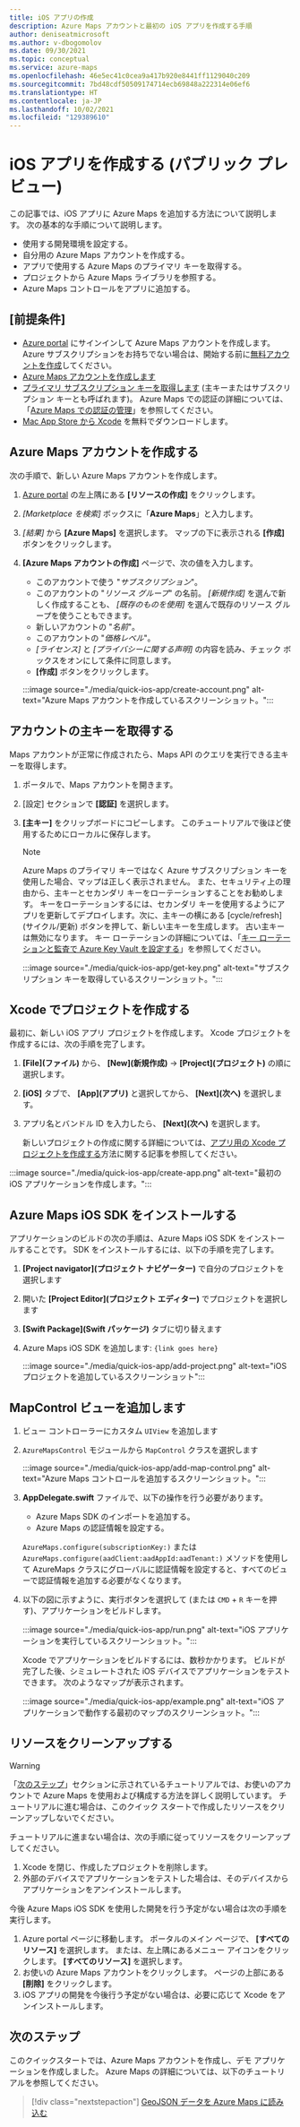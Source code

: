 ```yaml
---
title: iOS アプリの作成
description: Azure Maps アカウントと最初の iOS アプリを作成する手順
author: deniseatmicrosoft
ms.author: v-dbogomolov
ms.date: 09/30/2021
ms.topic: conceptual
ms.service: azure-maps
ms.openlocfilehash: 46e5ec41c0cea9a417b920e8441ff1129040c209
ms.sourcegitcommit: 7bd48cdf50509174714ecb69848a222314e06ef6
ms.translationtype: HT
ms.contentlocale: ja-JP
ms.lasthandoff: 10/02/2021
ms.locfileid: "129389610"
---
```

#  <a name="create-an-ios-app-public-preview"></a>iOS アプリを作成する (パブリック プレビュー)

この記事では、iOS アプリに Azure Maps を追加する方法について説明します。 次の基本的な手順について説明します。

* 使用する開発環境を設定する。
* 自分用の Azure Maps アカウントを作成する。
* アプリで使用する Azure Maps のプライマリ キーを取得する。
* プロジェクトから Azure Maps ライブラリを参照する。
* Azure Maps コントロールをアプリに追加する。

## <a name="prerequisites"></a>[前提条件]

* [Azure portal](https://portal.azure.com/) にサインインして Azure Maps アカウントを作成します。 Azure サブスクリプションをお持ちでない場合は、開始する前に[無料アカウントを作成](https://azure.microsoft.com/free/)してください。
* [Azure Maps アカウントを作成します](quick-demo-map-app.md#create-an-azure-maps-account)
* [プライマリ サブスクリプション キーを取得します](quick-demo-map-app.md#get-the-primary-key-for-your-account) (主キーまたはサブスクリプション キーとも呼ばれます)。 Azure Maps での認証の詳細については、「[Azure Maps での認証の管理](how-to-manage-authentication.md)」を参照してください。
* [Mac App Store から Xcode](https://apps.apple.com/cz/app/xcode/id497799835?mt=12) を無料でダウンロードします。

## <a name="create-an-azure-maps-account"></a>Azure Maps アカウントを作成する

次の手順で、新しい Azure Maps アカウントを作成します。

1. [Azure portal](https://portal.azure.com/) の左上隅にある **[リソースの作成]** をクリックします。

2. _[Marketplace を検索]_ ボックスに「**Azure Maps**」と入力します。

3. _[結果]_ から **[Azure Maps]** を選択します。 マップの下に表示される **[作成]** ボタンをクリックします。

4. **[Azure Maps アカウントの作成]** ページで、次の値を入力します。
   - このアカウントで使う "_サブスクリプション_"。
   - このアカウントの "_リソース グループ_" の名前。 _[新規作成]_ を選んで新しく作成することも、 _[既存のものを使用]_ を選んで既存のリソース グループを使うこともできます。
   - 新しいアカウントの "_名前_"。
   - このアカウントの "_価格レベル_"。
   - _[ライセンス]_ と _[プライバシーに関する声明]_ の内容を読み、チェック ボックスをオンにして条件に同意します。
   - **[作成]** ボタンをクリックします。

   :::image source="./media/quick-ios-app/create-account.png" alt-text="Azure Maps アカウントを作成しているスクリーンショット。":::

## <a name="get-the-primary-key-for-your-account"></a>アカウントの主キーを取得する

Maps アカウントが正常に作成されたら、Maps API のクエリを実行できる主キーを取得します。

1. ポータルで、Maps アカウントを開きます。

2. [設定] セクションで **[認証]** を選択します。

3. **[主キー]** をクリップボードにコピーします。 このチュートリアルで後ほど使用するためにローカルに保存します。

   > [!Note]
   > Azure Maps のプライマリ キーではなく Azure サブスクリプション キーを使用した場合、マップは正しく表示されません。 また、セキュリティ上の理由から、主キーとセカンダリ キーをローテーションすることをお勧めします。 キーをローテーションするには、セカンダリ キーを使用するようにアプリを更新してデプロイします。次に、主キーの横にある [cycle/refresh]\(サイクル/更新\) ボタンを押して、新しい主キーを生成します。 古い主キーは無効になります。 キー ローテーションの詳細については、「[キー ローテーションと監査で Azure Key Vault を設定する](../key-vault/secrets/tutorial-rotation-dual.md)」を参照してください。

   :::image source="./media/quick-ios-app/get-key.png" alt-text="サブスクリプション キーを取得しているスクリーンショット。":::

## <a name="create-a-project-in-xcode"></a>Xcode でプロジェクトを作成する

最初に、新しい iOS アプリ プロジェクトを作成します。 Xcode プロジェクトを作成するには、次の手順を完了します。

1. **[File]\(ファイル\)** から、 **[New]\(新規作成\)**  ->  **[Project]\(プロジェクト\)** の順に選択します。

2. **[iOS]** タブで、 **[App]\(アプリ\)** と選択してから、 **[Next]\(次へ\)** を選択します。

3. アプリ名とバンドル ID を入力したら、 **[Next]\(次へ\)** を選択します。

   新しいプロジェクトの作成に関する詳細については、[アプリ用の Xcode プロジェクトを作成する](https://developer.apple.com/documentation/xcode/creating-an-xcode-project-for-an-app)方法に関する記事を参照してください。

:::image source="./media/quick-ios-app/create-app.png" alt-text="最初の iOS アプリケーションを作成します。":::

## <a name="install-the-azure-maps-ios-sdk"></a>Azure Maps iOS SDK をインストールする

アプリケーションのビルドの次の手順は、Azure Maps iOS SDK をインストールすることです。 SDK をインストールするには、以下の手順を完了します。

1. **[Project navigator]\(プロジェクト ナビゲーター\)** で自分のプロジェクトを選択します

2. 開いた **[Project Editor]\(プロジェクト エディター\)** でプロジェクトを選択します

3. **[Swift Package]\(Swift パッケージ\)** タブに切り替えます

4. Azure Maps iOS SDK を追加します: `{link goes here}`

   :::image source="./media/quick-ios-app/add-project.png" alt-text="iOS プロジェクトを追加しているスクリーンショット":::
  
## <a name="add-mapcontrol-view"></a>MapControl ビューを追加します

1. ビュー コントローラーにカスタム `UIView` を追加します

2. `AzureMapsControl` モジュールから `MapControl` クラスを選択します

   :::image source="./media/quick-ios-app/add-map-control.png" alt-text="Azure Maps コントロールを追加するスクリーンショット。":::

3. **AppDelegate.swift** ファイルで、以下の操作を行う必要があります。

   - Azure Maps SDK のインポートを追加する。
   - Azure Maps の認証情報を設定する。
   
   `AzureMaps.configure(subscriptionKey:)` または `AzureMaps.configure(aadClient:aadAppId:aadTenant:)` メソッドを使用して AzureMaps クラスにグローバルに認証情報を設定すると、すべてのビューで認証情報を追加する必要がなくなります。

4. 以下の図に示すように、実行ボタンを選択して (または `CMD` + `R` キーを押す)、アプリケーションをビルドします。

   :::image source="./media/quick-ios-app/run.png" alt-text="iOS アプリケーションを実行しているスクリーンショット。":::

   Xcode でアプリケーションをビルドするには、数秒かかります。 ビルドが完了した後、シミュレートされた iOS デバイスでアプリケーションをテストできます。 次のようなマップが表示されます。

   :::image source="./media/quick-ios-app/example.png" alt-text="iOS アプリケーションで動作する最初のマップのスクリーンショット。":::

## <a name="clean-up-resources"></a>リソースをクリーンアップする

> [!WARNING]
> 「[次のステップ](#next-steps)」セクションに示されているチュートリアルでは、お使いのアカウントで Azure Maps を使用および構成する方法を詳しく説明しています。 チュートリアルに進む場合は、このクイック スタートで作成したリソースをクリーンアップしないでください。

チュートリアルに進まない場合は、次の手順に従ってリソースをクリーンアップしてください。

1. Xcode を閉じ、作成したプロジェクトを削除します。
2. 外部のデバイスでアプリケーションをテストした場合は、そのデバイスからアプリケーションをアンインストールします。

今後 Azure Maps iOS SDK を使用した開発を行う予定がない場合は次の手順を実行します。

1. Azure portal ページに移動します。 ポータルのメイン ページで、 **[すべてのリソース]** を選択します。 または、左上隅にあるメニュー アイコンをクリックします。 **[すべてのリソース]** を選択します。
2. お使いの Azure Maps アカウントをクリックします。 ページの上部にある **[削除]** をクリックします。
3. iOS アプリの開発を今後行う予定がない場合は、必要に応じて Xcode をアンインストールします。

<!--
For more code examples, see these guides:

*  [Manage authentication in Azure Maps](how-to-manage-authentication.md)
*  [Change map styles in iOS maps](Set%20map%20style%20%28iOS%20SDK%29.md)
*  [Add a symbol layer](Add%20a%20symbol%20layer%20%28iOS%20SDK%29.md)
*  [Add a line layer](Add%20a%20line%20layer%20to%20the%20map%20%28iOS%20SDK%29.md)
*  [Add a polygon layer](Add%20a%20polygon%20layer%20to%20the%20map%20%28iOS%20SDK%29.md)
-->

## <a name="next-steps"></a>次のステップ

このクイックスタートでは、Azure Maps アカウントを作成し、デモ アプリケーションを作成しました。 Azure Maps の詳細については、以下のチュートリアルを参照してください。

> [!div class="nextstepaction"]
> [GeoJSON データを Azure Maps に読み込む](tutorial-load-geojson-file-android.md)
